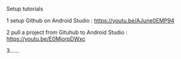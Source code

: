 Setup tutorials 

1  setup Github on Android Studio                : https://youtu.be/AJune0EMP94

2  pull a project from Gituhub to Android Studio : https://youtu.be/E0MjorpDWxc

3......